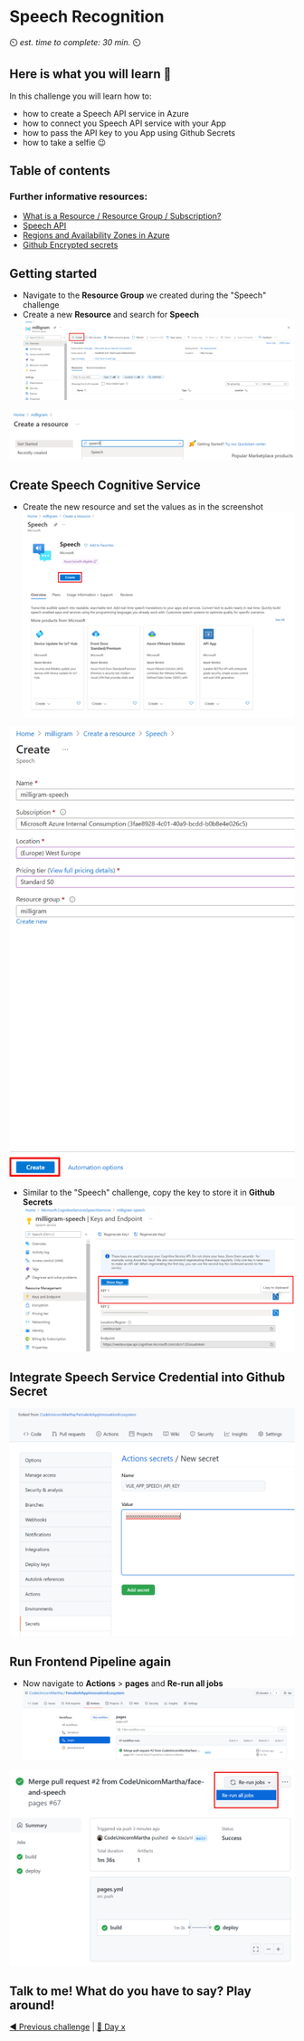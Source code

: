 # Speech Recognition

⏲️ _est. time to complete: 30 min._ ⏲️

## Here is what you will learn 🎯

In this challenge you will learn how to:

- how to create a Speech API service in Azure
- how to connect you Speech API service with your App
- how to pass the API key to you App using Github Secrets
- how to take a selfie 😉

## Table of contents

### Further informative resources:

- [What is a Resource / Resource Group / Subscription?](https://docs.microsoft.com/azure/cloud-adoption-framework/govern/resource-consistency/resource-access-management)
- [Speech API](https://azure.microsoft.com/services/cognitive-services/speech-services/#overview)
- [Regions and Availability Zones in Azure](https://docs.microsoft.com/azure/availability-zones/az-overview)
- [Github Encrypted secrets](https://docs.github.com/en/actions/reference/encrypted-secrets)

## Getting started

- Navigate to the **Resource Group** we created during the "Speech" challenge
- Create a new **Resource** and search for **Speech**
![](./images/createresource.png)

![](./images/selectspeech.png)

## Create Speech Cognitive Service

- Create the new resource and set the values as in the screenshot
![](./images/createspeech.png)

![](./images/createspeechresource.png)

- Similar to the "Speech" challenge, copy the key to store it in **Github Secrets**
![](./images/copykeys.png)

## Integrate Speech Service Credential into Github Secret

![](./images/vue-app-speech-api-key-secret.png)

## Run Frontend Pipeline again

- Now navigate to **Actions** > **pages** and **Re-run all jobs**
![](./images/runworkflow.png)

![](./images/rerunalljobs.png)

## Talk to me! What do you have to say? Play around!

[◀ Previous challenge](../Face/README.md) | [🔼 Day x](../../README.md)